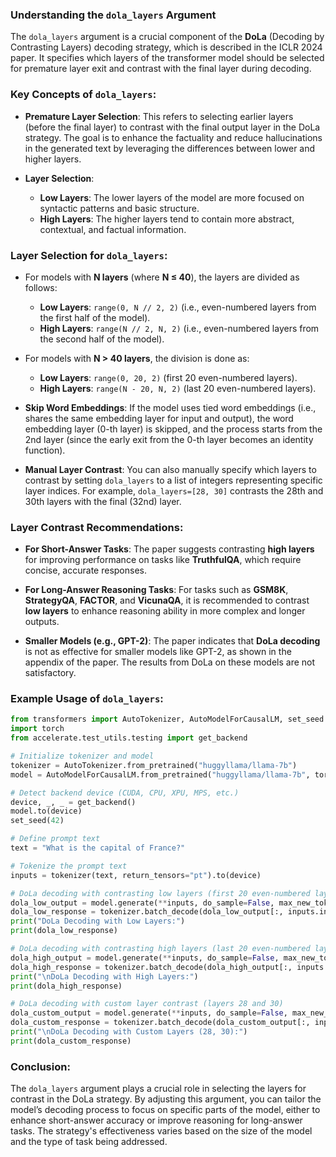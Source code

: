 ### **Understanding the `dola_layers` Argument**

The `dola_layers` argument is a crucial component of the **DoLa** (Decoding by Contrasting Layers) decoding strategy, which is described in the ICLR 2024 paper. It specifies which layers of the transformer model should be selected for premature layer exit and contrast with the final layer during decoding.

### **Key Concepts of `dola_layers`**:

- **Premature Layer Selection**: This refers to selecting earlier layers (before the final layer) to contrast with the final output layer in the DoLa strategy. The goal is to enhance the factuality and reduce hallucinations in the generated text by leveraging the differences between lower and higher layers.

- **Layer Selection**:
  - **Low Layers**: The lower layers of the model are more focused on syntactic patterns and basic structure.
  - **High Layers**: The higher layers tend to contain more abstract, contextual, and factual information.
  
### **Layer Selection for `dola_layers`**:
- For models with **N layers** (where **N ≤ 40**), the layers are divided as follows:
  - **Low Layers**: `range(0, N // 2, 2)` (i.e., even-numbered layers from the first half of the model).
  - **High Layers**: `range(N // 2, N, 2)` (i.e., even-numbered layers from the second half of the model).

- For models with **N > 40 layers**, the division is done as:
  - **Low Layers**: `range(0, 20, 2)` (first 20 even-numbered layers).
  - **High Layers**: `range(N - 20, N, 2)` (last 20 even-numbered layers).

- **Skip Word Embeddings**: If the model uses tied word embeddings (i.e., shares the same embedding layer for input and output), the word embedding layer (0-th layer) is skipped, and the process starts from the 2nd layer (since the early exit from the 0-th layer becomes an identity function).

- **Manual Layer Contrast**: You can also manually specify which layers to contrast by setting `dola_layers` to a list of integers representing specific layer indices. For example, `dola_layers=[28, 30]` contrasts the 28th and 30th layers with the final (32nd) layer.

### **Layer Contrast Recommendations**:
- **For Short-Answer Tasks**: The paper suggests contrasting **high layers** for improving performance on tasks like **TruthfulQA**, which require concise, accurate responses.
  
- **For Long-Answer Reasoning Tasks**: For tasks such as **GSM8K**, **StrategyQA**, **FACTOR**, and **VicunaQA**, it is recommended to contrast **low layers** to enhance reasoning ability in more complex and longer outputs.

- **Smaller Models (e.g., GPT-2)**: The paper indicates that **DoLa decoding** is not as effective for smaller models like GPT-2, as shown in the appendix of the paper. The results from DoLa on these models are not satisfactory.

### **Example Usage of `dola_layers`**:

```python
from transformers import AutoTokenizer, AutoModelForCausalLM, set_seed
import torch
from accelerate.test_utils.testing import get_backend

# Initialize tokenizer and model
tokenizer = AutoTokenizer.from_pretrained("huggyllama/llama-7b")
model = AutoModelForCausalLM.from_pretrained("huggyllama/llama-7b", torch_dtype=torch.float16)

# Detect backend device (CUDA, CPU, XPU, MPS, etc.)
device, _, _ = get_backend()
model.to(device)
set_seed(42)

# Define prompt text
text = "What is the capital of France?"

# Tokenize the prompt text
inputs = tokenizer(text, return_tensors="pt").to(device)

# DoLa decoding with contrasting low layers (first 20 even-numbered layers)
dola_low_output = model.generate(**inputs, do_sample=False, max_new_tokens=50, dola_layers='low')
dola_low_response = tokenizer.batch_decode(dola_low_output[:, inputs.input_ids.shape[-1]:], skip_special_tokens=True)
print("DoLa Decoding with Low Layers:")
print(dola_low_response)

# DoLa decoding with contrasting high layers (last 20 even-numbered layers)
dola_high_output = model.generate(**inputs, do_sample=False, max_new_tokens=50, dola_layers='high')
dola_high_response = tokenizer.batch_decode(dola_high_output[:, inputs.input_ids.shape[-1]:], skip_special_tokens=True)
print("\nDoLa Decoding with High Layers:")
print(dola_high_response)

# DoLa decoding with custom layer contrast (layers 28 and 30)
dola_custom_output = model.generate(**inputs, do_sample=False, max_new_tokens=50, dola_layers=[28, 30], repetition_penalty=1.2)
dola_custom_response = tokenizer.batch_decode(dola_custom_output[:, inputs.input_ids.shape[-1]:], skip_special_tokens=True)
print("\nDoLa Decoding with Custom Layers (28, 30):")
print(dola_custom_response)
```

### **Conclusion**:

The `dola_layers` argument plays a crucial role in selecting the layers for contrast in the DoLa strategy. By adjusting this argument, you can tailor the model’s decoding process to focus on specific parts of the model, either to enhance short-answer accuracy or improve reasoning for long-answer tasks. The strategy's effectiveness varies based on the size of the model and the type of task being addressed.
